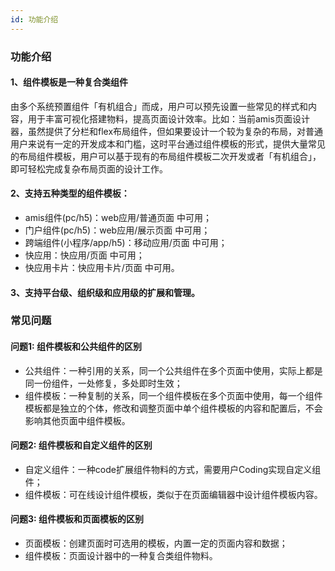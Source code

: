 ```yaml
---
id: 功能介绍
---
```


### 功能介绍
#### 1、组件模板是一种复合类组件
由多个系统预置组件「有机组合」而成，用户可以预先设置一些常见的样式和内容，用于丰富可视化搭建物料，提高页面设计效率。比如：当前amis页面设计器，虽然提供了分栏和flex布局组件，但如果要设计一个较为复杂的布局，对普通用户来说有一定的开发成本和门槛，这时平台通过组件模板的形式，提供大量常见的布局组件模板，用户可以基于现有的布局组件模板二次开发或者「有机组合」，即可轻松完成复杂布局页面的设计工作。

#### 2、支持五种类型的组件模板：
- amis组件(pc/h5)：web应用/普通页面 中可用；
- 门户组件(pc/h5)：web应用/展示页面 中可用；
- 跨端组件(小程序/app/h5)：移动应用/页面 中可用；
- 快应用：快应用/页面 中可用；
- 快应用卡片：快应用卡片/页面 中可用。

#### 3、支持平台级、组织级和应用级的扩展和管理。


### 常见问题
#### 问题1: 组件模板和公共组件的区别
- 公共组件：一种引用的关系，同一个公共组件在多个页面中使用，实际上都是同一份组件，一处修复，多处即时生效；
- 组件模板：一种复制的关系，同一个组件模板在多个页面中使用，每一个组件模板都是独立的个体，修改和调整页面中单个组件模板的内容和配置后，不会影响其他页面中组件模板。

#### 问题2: 组件模板和自定义组件的区别
- 自定义组件：一种code扩展组件物料的方式，需要用户Coding实现自定义组件；
- 组件模板：可在线设计组件模板，类似于在页面编辑器中设计组件模板内容。

#### 问题3: 组件模板和页面模板的区别
- 页面模板：创建页面时可选用的模板，内置一定的页面内容和数据；
- 组件模板：页面设计器中的一种复合类组件物料。